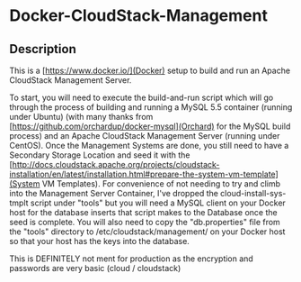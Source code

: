 Docker-CloudStack-Management
============

## Description

This is a [https://www.docker.io/](Docker) setup to build and run an Apache CloudStack Management Server. 

To start, you will need to execute the build-and-run script which will go through the process of building and running a MySQL 5.5 container (running under Ubuntu) (with many thanks from [https://github.com/orchardup/docker-mysql](Orchard) for the MySQL build process) and an Apache CloudStack Management Server (running under CentOS).
Once the Management Systems are done, you still need to have a Secondary Storage Location and seed it with the [http://docs.cloudstack.apache.org/projects/cloudstack-installation/en/latest/installation.html#prepare-the-system-vm-template](System VM Templates). For convenience of not needing to try and climb into the Management Server Container, I've dropped the cloud-install-sys-tmplt script under "tools" but you will need a MySQL client on your Docker host for the database inserts that script makes to the Database once the seed is complete. You will also need to copy the "db.properties" file from the "tools" directory to /etc/cloudstack/management/ on your Docker host so that your host has the keys into the database.

This is DEFINITELY not ment for production as the encryption and passwords are very basic (cloud / cloudstack)
